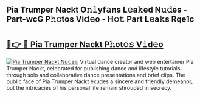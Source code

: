 ## Pia Trumper Nackt O𝚗𝚕yf𝚊ns L𝚎a𝚔ed N𝚞𝚍es - Part-wcG P𝚑𝚘tos Vi𝚍𝚎o - H𝚘𝚝 Part L𝚎a𝚔s Rqe1c

# <h2><a href="http://kf3cxp.oniu.top/?m=Pia+Trumper+Nackt">🔗👉 🔴 Pia Trumper Nackt P𝚑ot𝚘𝚜 V𝚒d𝚎o</a></h2>

[![Pia Trumper Nackt Nu𝚍e𝚜](https://i.imgur.com/0qMVB7G.gif)](http://kf3cxp.oniu.top/?m=Pia+Trumper+Nackt)
Virtual dance creator and web entertainer Pia Trumper Nackt, celebrated for publishing dance and lifestyle tutorials through solo and collaborative dance presentations and brief clips. The public face of Pia Trumper Nackt exudes a sincere and friendly demeanor, but the intricacies of his personal life remain shrouded in secrecy.  
